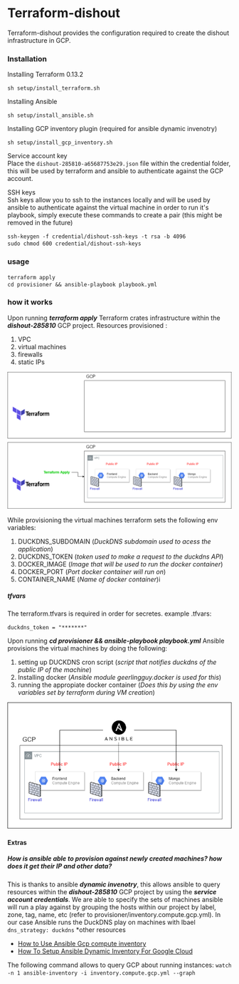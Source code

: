 
# Terraform-dishout
Terraform-dishout provides the configuration required to create the dishout infrastructure in GCP. 

### Installation

Installing Terraform 0.13.2
```
sh setup/install_terraform.sh
```

Installing Ansible
```
sh setup/install_ansible.sh
```
Installing GCP inventory plugin (required for ansible dynamic invenotry)
```
sh setup/install_gcp_inventory.sh
```
Service account key \
Place the `dishout-285810-a65687753e29.json` file within the credential folder, this will be used by terraform and ansible to authenticate against the GCP account.

SSH keys \
Ssh keys allow you to ssh to the instances locally and will be used by ansible to authenticate against the virtual machine in order to run it's playbook, simply execute these commands to create a pair (this might be removed in the future)
```
ssh-keygen -f credential/dishout-ssh-keys -t rsa -b 4096
sudo chmod 600 credential/dishout-ssh-keys
```

### usage
```
terraform apply
cd provisioner && ansible-playbook playbook.yml
```

### how it works
Upon running *__terraform apply__*  Terraform crates infrastructure within the *___dishout-285810___* GCP project. 
Resources provisioned :  
1. VPC
2. virtual machines 
3. firewalls 
4. static IPs

<!-- Images -->
![Markdown Logo](files/Diagram.png)

While provisioning the virtual machines terraform sets the following env variables:
1. DUCKDNS_SUBDOMAIN (*DuckDNS subdomain used to acess the application*)
2. DUCKDNS_TOKEN (*token used to make a request to the duckdns API*)
3. DOCKER_IMAGE (*Image that will be used to run the docker container*)
4. DOCKER_PORT  (*Port docker container will run on*)
5. CONTAINER_NAME (*Name of docker container*)i

##### tfvars
The terraform.tfvars is required in order for secretes.
example .tfvars: 
```
duckdns_token = "*******"
```

Upon running *__cd provisioner && ansible-playbook playbook.yml__*  Ansible provisions the virtual machines by doing the following:
1. setting up DUCKDNS cron script  (*script that notifies duckdns of the public IP of the machine*)
2. Installing docker (*Ansible module geerlingguy.docker is used for this*)
3. running the appropiate docker container (*Does this by using the env variables set by terraform during VM creation*)


<!-- Images -->
![Markdown Logo](files/AnsibleDiagram.png)

#### Extras
##### How is ansible able to provision against newly created machines? how does it get their IP and other data?

This is thanks to ansible *___dynamic invenotry___*, this allows ansible to query resources within the  *___dishout-285810___* GCP project by using the *___service account credentials___*. 
We are able to specify the sets of machines ansible will run a play against by grouping the hosts within our project by label, zone, tag, name, etc (refer to provisioner/inventory.compute.gcp.yml). 
In our case Ansible runs the DuckDNS play on machines with lbael `dns_strategy: duckdns`
*other resources
- [How to Use Ansible Gcp compute inventory](http://matthieure.me/2018/12/31/ansible_inventory_plugin.htmll)
- [How To Setup Ansible Dynamic Inventory For Google Cloud](https://devopscube.com/ansible-dymanic-inventry-google-cloud/l)


The following command allows to query GCP about running instances:
`watch -n 1 ansible-inventory -i inventory.compute.gcp.yml --graph`


